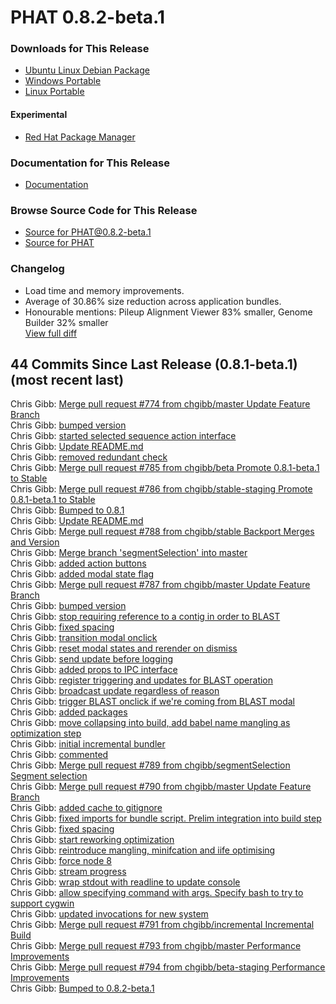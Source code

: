 # PHAT 0.8.2-beta.1
### Downloads for This Release 
* [Ubuntu Linux Debian Package](https://github.com/chgibb/PHAT/releases/download/0.8.2-beta.1/phat_0.8.2.beta.1_amd64.deb)  
* [Windows Portable](https://github.com/chgibb/PHAT/releases/download/0.8.2-beta.1/phat-win32-x64-portable.zip)  
* [Linux Portable](https://github.com/chgibb/PHAT/releases/download/0.8.2-beta.1/phat-linux-x64-portable.tar.gz)
#### Experimental
* [Red Hat Package Manager](https://github.com/chgibb/PHAT/releases/download/0.8.2-beta.1/phat-0.8.2-beta.1.x86_64.rpm)

### Documentation for This Release
* [Documentation](https://chgibb.github.io/PHATDocs/docs/releases/0.8.2-beta.1/home)

### Browse Source Code for This Release
* [Source for PHAT@0.8.2-beta.1](https://github.com/chgibb/PHAT/tree/0.8.2-beta.1)
* [Source for PHAT](https://github.com/chgibb/PHAT)

### Changelog
* Load time and memory improvements.
* Average of 30.86% size reduction across application bundles.
* Honourable mentions: Pileup Alignment Viewer 83% smaller, Genome Builder 32% smaller  
[View full diff](https://github.com/chgibb/PHAT/compare/0.8.1-beta.1...0.8.2-beta.1) 
  
## 44 Commits Since Last Release (0.8.1-beta.1) (most recent last)  
Chris Gibb: [Merge pull request #774 from chgibb/master  Update Feature Branch](https://github.com/chgibb/PHAT/commit/e7a277d2aa0a281518b64513d79ae9fcb9c33fd4)  
Chris Gibb: [bumped version](https://github.com/chgibb/PHAT/commit/fd84d5eb6e2d00c3ac77df1805286d9d0814697f)  
Chris Gibb: [started selected sequence action interface](https://github.com/chgibb/PHAT/commit/e4aaa11bde38b2edee98f36961c0c7a263751347)  
Chris Gibb: [Update README.md](https://github.com/chgibb/PHAT/commit/57ae81f8d6c3247f1ef90335516b30fc2dc90e43)  
Chris Gibb: [removed redundant check](https://github.com/chgibb/PHAT/commit/74a3f4dcb2890fbcee5bee24f91cf5fcd9a70d96)  
Chris Gibb: [Merge pull request #785 from chgibb/beta  Promote 0.8.1-beta.1 to Stable](https://github.com/chgibb/PHAT/commit/46df0c805a60260577d482145e391116e1a9cdaf)  
Chris Gibb: [Merge pull request #786 from chgibb/stable-staging  Promote 0.8.1-beta.1 to Stable](https://github.com/chgibb/PHAT/commit/20a269f56bdad956ec23a123c4de0155efe6e589)  
Chris Gibb: [Bumped to 0.8.1](https://github.com/chgibb/PHAT/commit/2dde5e948f45f4ac2027d2d90307faa128a04433)  
Chris Gibb: [Update README.md](https://github.com/chgibb/PHAT/commit/a03cc13d7aee161eaf6ee6038926b9a92c5b8e75)  
Chris Gibb: [Merge pull request #788 from chgibb/stable  Backport Merges and Version](https://github.com/chgibb/PHAT/commit/ee81c180806cd7bf48e1bce8a9b7bca18443efe7)  
Chris Gibb: [Merge branch 'segmentSelection' into master](https://github.com/chgibb/PHAT/commit/f95d1273976acc1a433d4875239e78ecd1350b0b)  
Chris Gibb: [added action buttons](https://github.com/chgibb/PHAT/commit/3936767bd7231bbdfe21f24a0732fee9f9642cda)  
Chris Gibb: [added modal state flag](https://github.com/chgibb/PHAT/commit/e7e698a9e4118a1eb4f94516e90fb40275b2eb0f)  
Chris Gibb: [Merge pull request #787 from chgibb/master  Update Feature Branch](https://github.com/chgibb/PHAT/commit/3b700e6621ab19e5ceb07e6d62da036e0ded5f8f)  
Chris Gibb: [bumped version](https://github.com/chgibb/PHAT/commit/b45fb735f25437f3fe3ce0062f684bab3dc5e51c)  
Chris Gibb: [stop requiring reference to a contig in order to BLAST](https://github.com/chgibb/PHAT/commit/794d6a6161cf5f7d4734f809d0dd76e052e1d4e4)  
Chris Gibb: [fixed spacing](https://github.com/chgibb/PHAT/commit/6512d6309f7ee568527af4b0c398f7ec1beafdd6)  
Chris Gibb: [transition modal onclick](https://github.com/chgibb/PHAT/commit/6c6314b6df47fb74f55088f72534012c9ff96e5b)  
Chris Gibb: [reset modal states and rerender on dismiss](https://github.com/chgibb/PHAT/commit/9c05e3f03b5455295f32bd27110dbb6104d76719)  
Chris Gibb: [send update before logging](https://github.com/chgibb/PHAT/commit/7a9730237c23bf3abea9a8a99d4843541ea7d4e2)  
Chris Gibb: [added props to IPC interface](https://github.com/chgibb/PHAT/commit/c16a4f0060b76bcebe69d2ff3299154bf89f2a4a)  
Chris Gibb: [register triggering and updates for BLAST operation](https://github.com/chgibb/PHAT/commit/32d7f882a9885d873066cb040b31d05669390d9e)  
Chris Gibb: [broadcast update regardless of reason](https://github.com/chgibb/PHAT/commit/8c37a39d03c9c8a1c12280bdb9e58afdc161956c)  
Chris Gibb: [trigger BLAST onclick if we're coming from BLAST modal](https://github.com/chgibb/PHAT/commit/38ffdb979f195b3cf785d0ad247587f1299f5bb3)  
Chris Gibb: [added packages](https://github.com/chgibb/PHAT/commit/3c82bc5ca46f2aed216578f0c88ec53bb567f609)  
Chris Gibb: [move collapsing into build, add babel name mangling as optimization step](https://github.com/chgibb/PHAT/commit/6c275a74bae7f369e6fb6b23fbbe0b2589a19db8)  
Chris Gibb: [initial incremental bundler](https://github.com/chgibb/PHAT/commit/697bc4c10d0abc12419d2e2e4c01650ecde2ad2e)  
Chris Gibb: [commented](https://github.com/chgibb/PHAT/commit/ceb949bd10ffab82d08e28e2b33f5e6ff5036304)  
Chris Gibb: [Merge pull request #789 from chgibb/segmentSelection  Segment selection](https://github.com/chgibb/PHAT/commit/11a3302b3ad96ec7a8d2934119f5377431ac738c)  
Chris Gibb: [Merge pull request #790 from chgibb/master  Update Feature Branch](https://github.com/chgibb/PHAT/commit/6967899c68687d99bd2431fd3c56caafdaaf133b)  
Chris Gibb: [added cache to gitignore](https://github.com/chgibb/PHAT/commit/39d049951fbd19492980ff623d8eadaef192864b)  
Chris Gibb: [fixed imports for bundle script. Prelim integration into build step](https://github.com/chgibb/PHAT/commit/e8cd6f118b34c6abf0b8fe2c72e0b9aebe4426f8)  
Chris Gibb: [fixed spacing](https://github.com/chgibb/PHAT/commit/ce3d6012afa2fa684a7a505170a6d9a4481b222d)  
Chris Gibb: [start reworking optimization](https://github.com/chgibb/PHAT/commit/a0d21f791d4d8e3b43988727e71b5e389cd34a55)  
Chris Gibb: [reintroduce mangling, minifcation and iife optimising](https://github.com/chgibb/PHAT/commit/90876a2175525e348c3b1ca81eb91ea36728f738)  
Chris Gibb: [force node 8](https://github.com/chgibb/PHAT/commit/508d33e5c96f72203f85033804c17f1f9b722267)  
Chris Gibb: [stream progress](https://github.com/chgibb/PHAT/commit/ea6e99f1228604a1dd2d36f5f4fd0278cdcacb77)  
Chris Gibb: [wrap stdout with readline to update console](https://github.com/chgibb/PHAT/commit/deaccb5575c6dd0fcf3b76e3fed347a6bc0ed979)  
Chris Gibb: [allow specifying command with args. Specify bash to try to support cygwin](https://github.com/chgibb/PHAT/commit/d6e619b7eea8074eeb0d580fa00a34c91e95e6c5)  
Chris Gibb: [updated invocations for new system](https://github.com/chgibb/PHAT/commit/8a01586c7a9bdd8ea79e5fbef8a4b55afc4a143b)  
Chris Gibb: [Merge pull request #791 from chgibb/incremental  Incremental Build](https://github.com/chgibb/PHAT/commit/ca81d65946aa62e5bc46476a9e73898d98e4b032)  
Chris Gibb: [Merge pull request #793 from chgibb/master  Performance Improvements](https://github.com/chgibb/PHAT/commit/d02f1515b0022ef829b2cd47051337eb7993e94a)  
Chris Gibb: [Merge pull request #794 from chgibb/beta-staging  Performance Improvements](https://github.com/chgibb/PHAT/commit/75fbcb74d507249288003b9b3e6eccf9787132da)  
Chris Gibb: [Bumped to 0.8.2-beta.1](https://github.com/chgibb/PHAT/commit/765c57755277a57bf9a00cd593b356ad737ebbc0)  
